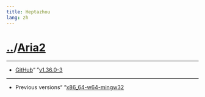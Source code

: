 ```yaml
---
title: Heptazhou
lang: zh
---
```


#	[..](..)/[Aria2](https://github.com/Heptazhou/src/tree/master/docs/69f7to88ijyqjnodjrzkbiyy6)
*****
+	[GitHub](https://github.com/Heptazhou/aria2)<q>           	</q>[v1.36.0-3](https://github.com/Heptazhou/aria2/releases)

*****
+	Previous versions<q>	</q>[x86_64-w64-mingw32](https://www.mediafire.com/folder/mzq365nhpg8ps/x86_64-w64-mingw32)
